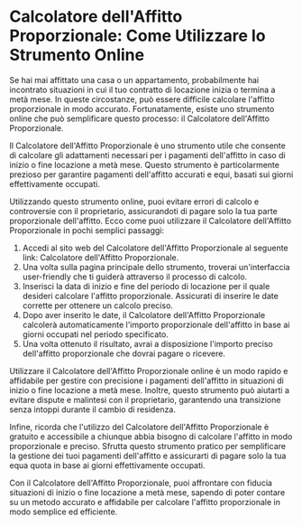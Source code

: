 Calcolatore dell'Affitto Proporzionale: Come Utilizzare lo Strumento Online
===========================================================================

Se hai mai affittato una casa o un appartamento, probabilmente hai incontrato situazioni in cui il tuo contratto di locazione inizia o termina a metà mese. In queste circostanze, può essere difficile calcolare l'affitto proporzionale in modo accurato. Fortunatamente, esiste uno strumento online che può semplificare questo processo: il Calcolatore dell'Affitto Proporzionale.

Il Calcolatore dell'Affitto Proporzionale è uno strumento utile che consente di calcolare gli adattamenti necessari per i pagamenti dell'affitto in caso di inizio o fine locazione a metà mese. Questo strumento è particolarmente prezioso per garantire pagamenti dell'affitto accurati e equi, basati sui giorni effettivamente occupati.

Utilizzando questo strumento online, puoi evitare errori di calcolo e controversie con il proprietario, assicurandoti di pagare solo la tua parte proporzionale dell'affitto. Ecco come puoi utilizzare il Calcolatore dell'Affitto Proporzionale in pochi semplici passaggi:

1. Accedi al sito web del Calcolatore dell'Affitto Proporzionale al seguente link: Calcolatore dell'Affitto Proporzionale.
2. Una volta sulla pagina principale dello strumento, troverai un'interfaccia user-friendly che ti guiderà attraverso il processo di calcolo.
3. Inserisci la data di inizio e fine del periodo di locazione per il quale desideri calcolare l'affitto proporzionale. Assicurati di inserire le date corrette per ottenere un calcolo preciso.
4. Dopo aver inserito le date, il Calcolatore dell'Affitto Proporzionale calcolerà automaticamente l'importo proporzionale dell'affitto in base ai giorni occupati nel periodo specificato.
5. Una volta ottenuto il risultato, avrai a disposizione l'importo preciso dell'affitto proporzionale che dovrai pagare o ricevere.

Utilizzare il Calcolatore dell'Affitto Proporzionale online è un modo rapido e affidabile per gestire con precisione i pagamenti dell'affitto in situazioni di inizio o fine locazione a metà mese. Inoltre, questo strumento può aiutarti a evitare dispute e malintesi con il proprietario, garantendo una transizione senza intoppi durante il cambio di residenza.

Infine, ricorda che l'utilizzo del Calcolatore dell'Affitto Proporzionale è gratuito e accessibile a chiunque abbia bisogno di calcolare l'affitto in modo proporzionale e preciso. Sfrutta questo strumento pratico per semplificare la gestione dei tuoi pagamenti dell'affitto e assicurarti di pagare solo la tua equa quota in base ai giorni effettivamente occupati.

Con il Calcolatore dell'Affitto Proporzionale, puoi affrontare con fiducia situazioni di inizio o fine locazione a metà mese, sapendo di poter contare su un metodo accurato e affidabile per calcolare l'affitto proporzionale in modo semplice ed efficiente.